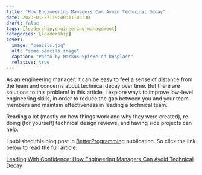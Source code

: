 ```yaml
---
title: "How Engineering Managers Can Avoid Technical Decay"
date: 2023-01-27T19:48:11+03:30
draft: false
tags: [leadership,engineering-management]
categories: [leadership]
cover:
  image: "pencils.jpg"
  alt: "some pencils image"
  caption: "Photo by Markus Spiske on Unsplash"
  relative: true
---
```


As an engineering manager, it can be easy to feel a sense of distance from the team and concerns about technical decay over time. But there are solutions to this problem! In this article, I explore ways to improve low-level engineering skills, in order to reduce the gap between you and your team members and maintain effectiveness in leading a technical team.

Reading a lot (mostly on how things work and why they were created), re-doing (for yourself) technical design reviews, and having side projects can help.

I published this blog post in [BetterProgramming](https://betterprogramming.pub) publication. So click the link below to read the full article.

[Leading With Confidence: How Engineering Managers Can Avoid Technical Decay](https://betterprogramming.pub/leading-with-confidence-how-engineering-managers-can-avoid-technical-decay-17653d115938)
